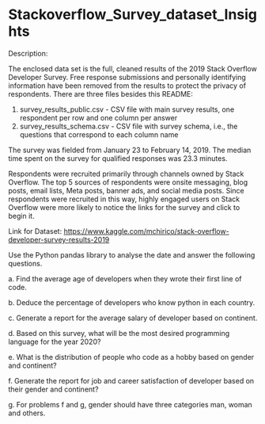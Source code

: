 # Stackoverflow_Survey_dataset_Insights

Description:

The enclosed data set is the full, cleaned results of the 2019 Stack Overflow Developer Survey. Free response submissions and personally identifying information have been removed from the results to protect the privacy of respondents. There are three files besides this README:

1. survey_results_public.csv - CSV file with main survey results, one respondent per row and one column per answer
2. survey_results_schema.csv - CSV file with survey schema, i.e., the questions that correspond to each column name

The survey was fielded from January 23 to February 14, 2019. The median time spent on the survey for qualified responses was 23.3 minutes.

Respondents were recruited primarily through channels owned by Stack Overflow. The top 5 sources of respondents were onsite messaging, blog posts, email lists, Meta posts, banner ads, and social media posts. Since respondents were recruited in this way, highly engaged users on Stack Overflow were more likely to notice the links for the survey and click to begin it.


Link for Dataset:  https://www.kaggle.com/mchirico/stack-overflow-developer-survey-results-2019

Use the Python pandas library to analyse the date and answer the following questions.

a. Find the average age of developers when they wrote their first line of code.

b. Deduce the percentage of developers who know python in each country.

c. Generate a report for the average salary of developer based on continent.

d. Based on this survey, what will be the most desired programming language for the year 2020?

e. What is the distribution of people who code as a hobby based on gender and continent?

f. Generate the report for job and career satisfaction of developer based on their gender and continent?

g. For problems f and g, gender should have three categories man, woman and others.
